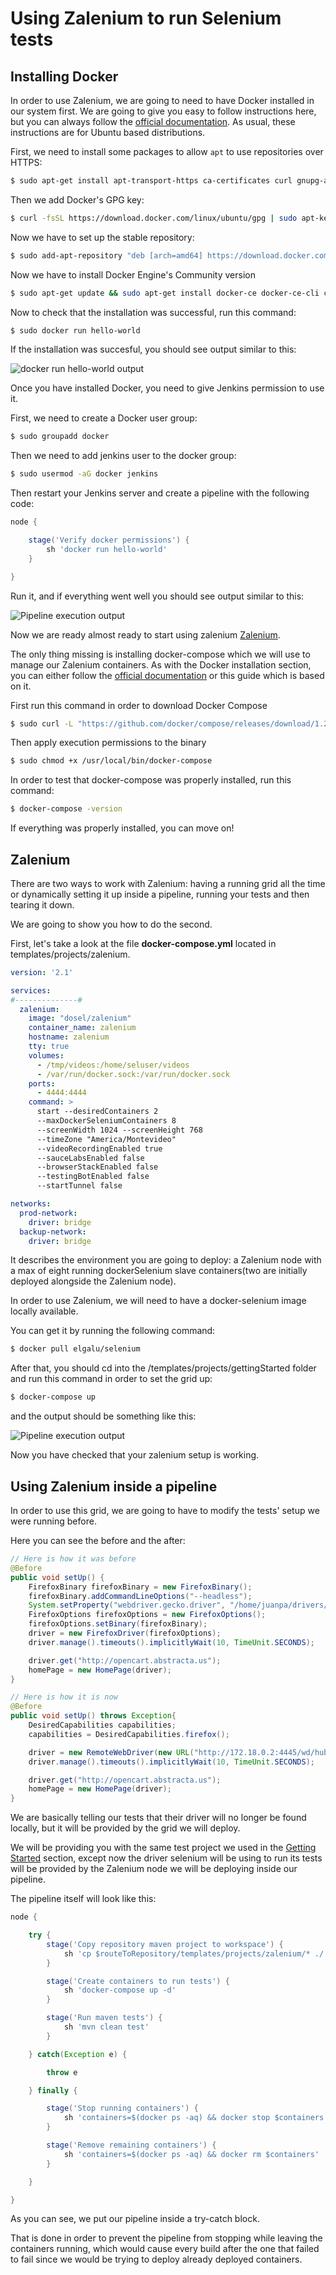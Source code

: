 # Using Zalenium to run Selenium tests

## Installing Docker

In order to use Zalenium, we are going to need to have Docker installed in our system first. We are going to give you easy to follow instructions here, but you can always follow the [official documentation](https://docs.docker.com/install/linux/docker-ce/ubuntu/). As usual, these instructions are for Ubuntu based distributions.

First, we need to install some packages to allow ```apt``` to use repositories over HTTPS:

``` sh
$ sudo apt-get install apt-transport-https ca-certificates curl gnupg-agent software-properties-common
```

Then we add Docker's GPG key:

``` sh
$ curl -fsSL https://download.docker.com/linux/ubuntu/gpg | sudo apt-key add -
```

Now we have to set up the stable repository:

``` sh
$ sudo add-apt-repository "deb [arch=amd64] https://download.docker.com/linux/ubuntu $(lsb_release -cs) stable"
```

Now we have to install Docker Engine's Community version

``` sh
$ sudo apt-get update && sudo apt-get install docker-ce docker-ce-cli containerd.io
```

Now to check that the installation was successful, run this command:

``` sh
$ sudo docker run hello-world
```

If the installation was succesful, you should see output similar to this:

![docker run hello-world output](img/Capture.PNG)

Once you have installed Docker, you need to give Jenkins permission to use it.

First, we need to create a Docker user group:

``` sh
$ sudo groupadd docker
```

Then we need to add jenkins user to the docker group:

``` sh
$ sudo usermod -aG docker jenkins
```

Then restart your Jenkins server and create a pipeline with the following code:

``` groovy
node {

    stage('Verify docker permissions') {
        sh 'docker run hello-world'
    }

}
```

Run it, and if everything went well you should see output similar to this:

![Pipeline execution output](img/Capture1.PNG)

Now we are ready almost ready to start using zalenium [Zalenium](https://github.com/zalando/zalenium).

The only thing missing is installing docker-compose which we will use to manage our Zalenium containers. As with the Docker installation section, you can either follow the [official documentation](https://docs.docker.com/compose/install/) or this guide which is based on it.

First run this command in order to download Docker Compose

``` sh
$ sudo curl -L "https://github.com/docker/compose/releases/download/1.24.1/docker-compose-$(uname -s)-$(uname -m)" -o /usr/local/bin/docker-compose
```

Then apply execution permissions to the binary

``` sh
$ sudo chmod +x /usr/local/bin/docker-compose
```

In order to test that docker-compose was properly installed, run this command:

```sh
$ docker-compose -version
```

If everything was properly installed, you can move on!

## Zalenium

There are two ways to work with Zalenium: having a running grid all the time or dynamically setting it up inside a pipeline, running your tests and then tearing it down. 

We are going to show you how to do the second.

First, let's take a look at the file **docker-compose.yml** located in templates/projects/zalenium. 

``` yaml
version: '2.1'

services:
#--------------#
  zalenium:
    image: "dosel/zalenium"
    container_name: zalenium
    hostname: zalenium
    tty: true
    volumes:
      - /tmp/videos:/home/seluser/videos
      - /var/run/docker.sock:/var/run/docker.sock
    ports:
      - 4444:4444
    command: >
      start --desiredContainers 2
      --maxDockerSeleniumContainers 8
      --screenWidth 1024 --screenHeight 768
      --timeZone "America/Montevideo"
      --videoRecordingEnabled true
      --sauceLabsEnabled false
      --browserStackEnabled false
      --testingBotEnabled false
      --startTunnel false

networks:
  prod-network:
    driver: bridge
  backup-network:
    driver: bridge
```

It describes the environment you are going to deploy: a Zalenium node with a max of eight running dockerSelenium slave containers(two are initially deployed alongside the Zalenium node).

In order to use Zalenium, we will need to have a docker-selenium image locally available. 

You can get it by running the following command:

```sh
$ docker pull elgalu/selenium
```

After that, you should cd into the /templates/projects/gettingStarted folder and run this command in order to set the grid up:

```sh
$ docker-compose up
```

and the output should be something like this:

![Pipeline execution output](img/Capture2.PNG)

Now you have checked that your zalenium setup is working.

## Using Zalenium inside a pipeline

In order to use this grid, we are going to have to modify the tests' setup we were running before. 

Here you can see the before and the after:

``` java
// Here is how it was before
@Before
public void setUp() {
    FirefoxBinary firefoxBinary = new FirefoxBinary();
    firefoxBinary.addCommandLineOptions("--headless");
    System.setProperty("webdriver.gecko.driver", "/home/juanpa/drivers/geckodriver");
    FirefoxOptions firefoxOptions = new FirefoxOptions();
    firefoxOptions.setBinary(firefoxBinary);
    driver = new FirefoxDriver(firefoxOptions);
    driver.manage().timeouts().implicitlyWait(10, TimeUnit.SECONDS);

    driver.get("http://opencart.abstracta.us");
    homePage = new HomePage(driver);
}

// Here is how it is now
@Before
public void setUp() throws Exception{
    DesiredCapabilities capabilities;
    capabilities = DesiredCapabilities.firefox();

    driver = new RemoteWebDriver(new URL("http://172.18.0.2:4445/wd/hub"), capabilities);
    driver.manage().timeouts().implicitlyWait(10, TimeUnit.SECONDS);

    driver.get("http://opencart.abstracta.us");
    homePage = new HomePage(driver);
}
```

We are basically telling our tests that their driver will no longer be found locally, but it will be provided by the grid we will deploy.

We will be providing you with the same test project we used in the [Getting Started](../../getting-started/README.md) section, except now the driver selenium will be using to run its tests will be provided by the Zalenium node we will be deploying inside our pipeline.

The pipeline itself will look like this:

``` groovy
node {

    try {
        stage('Copy repository maven project to workspace') {
            sh 'cp $routeToRepository/templates/projects/zalenium/* ./'
        }

        stage('Create containers to run tests') {
            sh 'docker-compose up -d'
        }

        stage('Run maven tests') {
            sh 'mvn clean test'
        }

    } catch(Exception e) {

        throw e

    } finally {

        stage('Stop running containers') {
            sh 'containers=$(docker ps -aq) && docker stop $containers'
        }

        stage('Remove remaining containers') {
            sh 'containers=$(docker ps -aq) && docker rm $containers'
        }

    }

}
```

As you can see, we put our pipeline inside a try-catch block.

That is done in order to prevent the pipeline from stopping while leaving the containers running, which would cause every build after the one that failed to fail since we would be trying to deploy already deployed containers.